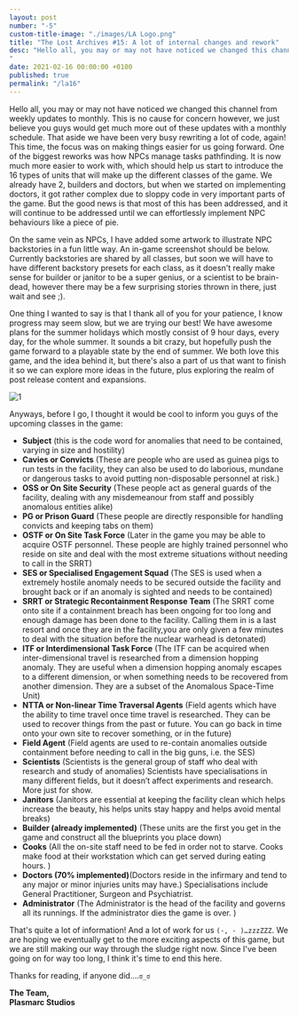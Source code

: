 ```yaml
---
layout: post
number: "-5"
custom-title-image: "./images/LA Logo.png"
title: "The Lost Archives #15: A lot of internal changes and rework"
desc: "Hello all, you may or may not have noticed we changed this channel from weekly updates to monthly. This is no cause for concern however, we just believe you guys would get much more out of these updates with a monthly schedule. That aside we have been very busy rewriting a lot of code, again! This time, the focus was on making things easier for us going forward. One of the biggest reworks was how NPCs manage tasks pathfinding. It is now much more easier to work with, which should help us start to introduce the 16 types of units that will make up the different classes of the game. We already have 2, builders and doctors, but when we started on implementing doctors, it got rather complex due to sloppy code in very important parts of the game. But the good news is that most of this has been addressed, and it will continue to be addressed until we can effortlessly implement NPC behaviours like a piece of pie.
"
date: 2021-02-16 00:00:00 +0100
published: true
permalink: "/la16"
---
```


Hello all, you may or may not have noticed we changed this channel from weekly updates to monthly. This is no cause for concern however, we just believe you guys would get much more out of these updates with a monthly schedule. That aside we have been very busy rewriting a lot of code, again! This time, the focus was on making things easier for us going forward. One of the biggest reworks was how NPCs manage tasks pathfinding. It is now much more easier to work with, which should help us start to introduce the 16 types of units that will make up the different classes of the game. We already have 2, builders and doctors, but when we started on implementing doctors, it got rather complex due to sloppy code in very important parts of the game. But the good news is that most of this has been addressed, and it will continue to be addressed until we can effortlessly implement NPC behaviours like a piece of pie.

On the same vein as NPCs, I have added some artwork to illustrate NPC backstories in a fun little way. An in-game screenshot should be below. Currently backstories are shared by all classes, but soon we will have to have different backstory presets for each class, as it doesn't really make sense for builder or janitor to be a super genius, or a scientist to be brain-dead, however there may be a few surprising stories thrown in there, just wait and see ;).

One thing I wanted to say is that I thank all of you for your patience, I know progress may seem slow, but we are trying our best! We have awesome plans for the summer holidays which mostly consist of 9 hour days, every day, for the whole summer. It sounds a bit crazy, but hopefully push the game forward to a playable state by the end of summer. We both love this game, and the idea behind it, but there's also a part of us that want to finish it so we can explore more ideas in the future, plus exploring the realm of post release content and expansions.

![1](./forensic-friday-media/-la16/1.png)

Anyways, before I go, I thought it would be cool to inform you guys of the upcoming classes in the game:
- **Subject** (this is the code word for anomalies that need to be contained, varying in size and hostility)
- **Cavies or Convicts** (These are people who are used as guinea pigs to run tests in the facility, they can also be used to do laborious, mundane or dangerous tasks to avoid putting non-disposable personnel at risk.)
- **OSS or On Site Security** (These people act as general guards of the facility, dealing with any misdemeanour from staff and possibly anomalous entities alike)
- **PG or Prison Guard** (These people are directly responsible for handling convicts and keeping tabs on them)
- **OSTF or On Site Task Force** (Later in the game you may be able to acquire OSTF personnel. These people are highly trained personnel who reside on site and deal with the most extreme situations without needing to call in the SRRT)
- **SES or Specialised Engagement Squad** (The SES is used when a extremely hostile anomaly needs to be secured outside the facility and brought back or if an anomaly is sighted and needs to be contained)
- **SRRT or Strategic Recontainment Response Team** (The SRRT come onto site if a containment breach has been ongoing for too long and enough damage has been done to the facility. Calling them in is a  last resort and once they are in the facility,you are only given a few minutes to deal with the situation before the nuclear warhead is detonated)
- **ITF or Interdimensional Task Force** (The ITF can be acquired when inter-dimensional travel is researched from a dimension hopping anomaly. They are useful when a dimension hopping anomaly escapes to a different dimension, or when something needs to be recovered from another dimension. They are a subset of the Anomalous Space-Time Unit)
- **NTTA or Non-linear Time Traversal Agents** (Field agents which have the ability to time travel once time travel is researched. They can be used to recover things from the past or future. You can go back in time onto your own site to recover something, or in the future)
- **Field Agent** (Field agents are used to re-contain anomalies outside containment before needing to call in the big guns, i.e. the SES)
- **Scientists** (Scientists is the general group of staff who deal with research and study of anomalies)
Scientists have specialisations in many different fields, but it doesn’t affect experiments and research. More just for show.
- **Janitors** (Janitors are essential at keeping the facility clean which helps increase the beauty, his helps units stay happy and helps avoid mental breaks)
- **Builder (already implemented)** (These units are the first you get in the game and construct all the blueprints you place down)
- **Cooks** (All the on-site staff need to be fed in order not to starve. Cooks make food at their workstation which can get served during eating hours. )
- **Doctors  (70% implemented)**(Doctors reside in the infirmary and tend to any major or minor injuries units may have.)
Specialisations include General Practitioner, Surgeon and Psychiatrist.
- **Administrator** (The Administrator is the head of the facility and governs all its runnings. If the administrator dies the game is over. )

That's quite a lot of information! And a lot of work for us  `(-, - )…zzzZZZ`. We are hoping we eventually get to the more exciting aspects of this game, but we are still making our way through the sludge right now. Since I've been going on for way too long, I think it's time to end this here. 

Thanks for reading, if anyone did....`ಠ_ಠ`

**The Team,**\
**Plasmarc Studios**
